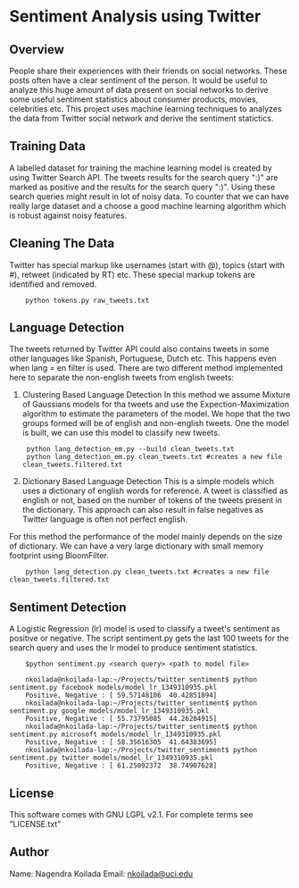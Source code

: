 Sentiment Analysis using Twitter
================================

Overview
--------

People share their experiences with their friends on social networks. These posts often have a clear sentiment of the person. It would be useful to analyze this huge amount of data present on social networks to derive some useful sentiment statistics about consumer products, movies, celebrities etc. This project uses machine learning techniques to analyzes the data from Twitter social network and derive the sentiment statictics.

Training Data
-------------
A labelled dataset for training the machine learning model is created by using Twitter Search API. The tweets results for the search query ":)" are marked as positive and the results for the search query ":)". Using these search queries might result in lot of noisy data. To counter that we can have really large dataset and a choose a good machine learning algorithm which is robust against noisy features.


Cleaning The Data
-----------------
Twitter has special markup like usernames (start with @), topics (start with #), retweet (indicated by RT) etc.
These special markup tokens are identified and removed.

		python tokens.py raw_tweets.txt

Language Detection
------------------
The tweets returned by Twitter API could also contains tweets in some other languages like Spanish, Portuguese, Dutch etc. This happens even when lang = en filter is used. There are two different method implemented here to separate the non-english tweets from english tweets:

1. Clustering Based Language Detection
In this method we assume Mixture of Gaussians models for tha tweets and use the Expection-Maximization algorithm to estimate the parameters of the model. We hope that the two groups formed will be of english and non-english tweets. One the model is built, we can use this model to classify new tweets.

		python lang_detection_em.py --build clean_tweets.txt
		python lang_detection_em.py clean_tweets.txt #creates a new file clean_tweets.filtered.txt

2. Dictionary Based Language Detection
This is a simple models which uses a dictionary of english words for reference. A tweet is classified as english or not, based on the number of tokens of the tweets present in the dictionary. This approach can also result in false negatives as Twitter language is often not perfect english.

For this method the performance of the model mainly depends on the size of dictionary. We can have a very large dictionary with small memory footprint using BloomFilter.

		python lang_detection.py clean_tweets.txt #creates a new file clean_tweets.filtered.txt


Sentiment Detection
-------------------
A Logistic Regression (lr) model is used to classify a tweet's sentiment as positive or negative. The script sentiment.py gets the last 100 tweets for the search query and uses the lr model to produce sentiment statistics.

		$python sentiment.py <search query> <path to model file>
				
		nkoilada@nkoilada-lap:~/Projects/twitter_sentiment$ python sentiment.py facebook models/model_lr_1349310935.pkl 
		Positive, Negative : [ 59.57148106  40.42851894]
		nkoilada@nkoilada-lap:~/Projects/twitter_sentiment$ python sentiment.py google models/model_lr_1349310935.pkl 
		Positive, Negative : [ 55.73795085  44.26204915]
		nkoilada@nkoilada-lap:~/Projects/twitter_sentiment$ python sentiment.py microsoft models/model_lr_1349310935.pkl 
		Positive, Negative : [ 58.35616305  41.64383695]
		nkoilada@nkoilada-lap:~/Projects/twitter_sentiment$ python sentiment.py twitter models/model_lr_1349310935.pkl 
		Positive, Negative : [ 61.25092372  38.74907628]

License
-------
This software comes with GNU LGPL v2.1. For complete terms see "LICENSE.txt"

Author
------
Name: Nagendra Koilada
Email: nkoilada@uci.edu







 
